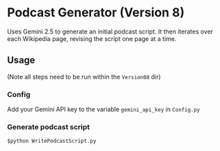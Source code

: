# Podcast Generator (Version 8)
Uses Gemini 2.5 to generate an initial podcast script. It then iterates over each Wikipedia page, revising the script one page at a time.
## Usage
(Note all steps need to be run within the `Version08` dir)
### Config
Add your Gemini API key to the variable `gemini_api_key` in `Config.py`
### Generate podcast script
`$python WritePodcastScript.py`